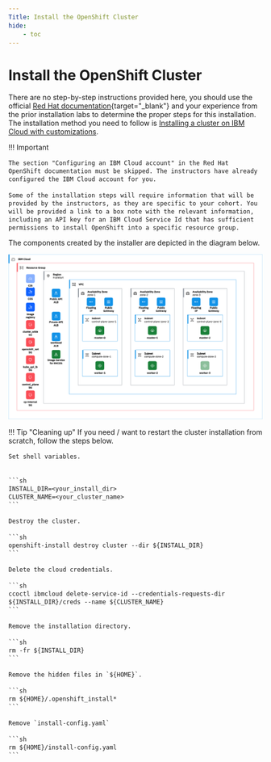 ```yaml
---
Title: Install the OpenShift Cluster
hide:
    - toc
---
```


# Install the OpenShift Cluster

There are no step-by-step instructions provided here, you should use the official [Red Hat documentation](https://docs.openshift.com/container-platform/4.17/installing/installing_ibm_cloud/preparing-to-install-on-ibm-cloud.html){target="_blank"} and your experience from the prior installation labs to determine the proper steps for this installation. The installation method you need to follow is [Installing a cluster on IBM Cloud with customizations](https://docs.openshift.com/container-platform/4.17/installing/installing_ibm_cloud/installing-ibm-cloud-customizations.html).

!!! Important
    
    The section "Configuring an IBM Cloud account" in the Red Hat OpenShift documentation must be skipped. The instructors have already configured the IBM Cloud account for you.

    Some of the installation steps will require information that will be provided by the instructors, as they are specific to your cohort. You will be provided a link to a box note with the relevant information, including an API key for an IBM Cloud Service Id that has sufficient permissions to install OpenShift into a specific resource group.

The components created by the installer are depicted in the diagram below.

![ibm-cloud-ipi-resources](./images/ibm-cloud-ipi-resources.png)

!!! Tip "Cleaning up"
    If you need / want to restart the cluster installation from scratch, follow the steps below.

    Set shell variables.


    ```sh
    INSTALL_DIR=<your_install_dir>
    CLUSTER_NAME=<your_cluster_name>
    ```

    Destroy the cluster.

    ```sh
    openshift-install destroy cluster --dir ${INSTALL_DIR}
    ```

    Delete the cloud credentials.

    ```sh
    ccoctl ibmcloud delete-service-id --credentials-requests-dir ${INSTALL_DIR}/creds --name ${CLUSTER_NAME}
    ```
    
    Remove the installation directory.

    ```sh
    rm -fr ${INSTALL_DIR}
    ```

    Remove the hidden files in `${HOME}`.

    ```sh
    rm ${HOME}/.openshift_install*
    ```

    Remove `install-config.yaml`

    ```sh
    rm ${HOME}/install-config.yaml
    ```
